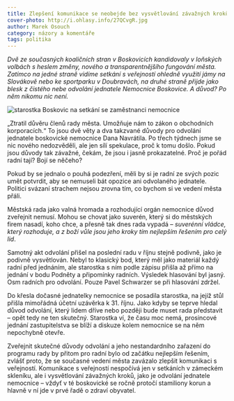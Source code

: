 ```yaml
---
title: Zlepšení komunikace se neobejde bez vysvětlování závažných kroků
cover-photo: http://i.ohlasy.info/27QCvgR.jpg
author: Marek Osouch
category: názory a komentáře
tags: politika
---
```


*Dvě ze současných koaličních stran v Boskovicích kandidovaly v loňských volbách s heslem změny, nového a transparentnějšího fungování města. Zatímco na jedné straně vidíme setkání s veřejností ohledně využití jámy na Slovákově nebo ke sportparku v Doubravách, na druhé straně přijde jako blesk z čistého nebe odvolání jednatele Nemocnice Boskovice. A důvod? Po něm nikomu nic není.*

<img src="http://i.ohlasy.info/27QCvgR.jpg" alt="starostka Boskovic na setkání se zaměstnanci nemocnice" class="img-responsive" data-author="Jaroslav Parma">

„Ztratil důvěru členů rady města. Umožňuje nám to zákon o obchodních korporacích.“ To jsou dvě věty a dva takzvané důvody pro odvolání jednatele boskovické nemocnice Dana Navrátila. Po třech týdnech jsme se nic nového nedozvěděli, ale jen sílí spekulace, proč k tomu došlo. Pokud jsou  důvody tak závažné, čekám, že jsou i jasně prokazatelné. Proč je pořád radní tají? Bojí se něčeho?

Pokud by se jednalo o pouhá podezření, měli by si je radní ze svých pozic umět potvrdit, aby se nemuseli bát opozice ani odvolaného jednatele. Politici svázaní strachem nejsou zrovna tím, co bychom si ve vedení města přáli.

Městská rada jako valná hromada a rozhodující orgán nemocnice důvod zveřejnit nemusí. Mohou se chovat jako suverén, který si do městských firem nasadí, koho chce, a přesně tak dnes rada vypadá – *suverénní vládce, který rozhoduje, a z boží vůle jsou jeho kroky tím nejlepším řešením pro celý lid*.

Samotný akt odvolání přišel na poslední radu v říjnu stejně podivně, jako je podivně vysvětlován. Nebyl to klasický bod, který měl jako materiál každý radní před jednáním, ale starostka s ním podle zápisu přišla až přímo na jednání v bodu Podněty a připomínky radních. Výsledek hlasování byl jasný. Osm radních pro odvolání. Pouze Pavel Schwarzer se při hlasování zdržel.

Do křesla dočasné jednatelky nemocnice se posadila starostka, na jejíž stůl přišla mimořádná účetní uzávěrka k 31. říjnu. Jako kdyby se teprve hledal důvod odvolání, který lidem dříve nebo později bude muset rada představit – opět tedy ne ten skutečný. Starostka ví, že času moc nemá, prosincové jednání zastupitelstva se blíží a diskuze kolem nemocnice se na něm nepochybně otevře.

Zveřejnit skutečné důvody odvolání a jeho nestandardního zařazení do programu rady by přitom pro radní bylo od začátku nejlepším řešením, zvlášť proto, že se současné vedení města zavázalo zlepšit komunikaci s veřejností. Komunikace s veřejností nespočívá jen v setkáních v zámeckém skleníku, ale i vysvětlování závažných kroků, jako je odvolání jednatele nemocnice – vždyť v té boskovické se ročně protočí stamiliony korun a hlavně v ní jde v prvé řadě o zdraví obyvatel.